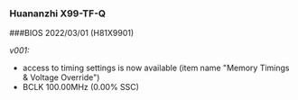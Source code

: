 ### Huananzhi X99-TF-Q
###BIOS 2022/03/01 (H81X9901)

*v001:*
* access to timing settings is now available (item name "Memory Timings & Voltage Override")
* BCLK 100.00MHz (0.00% SSC)